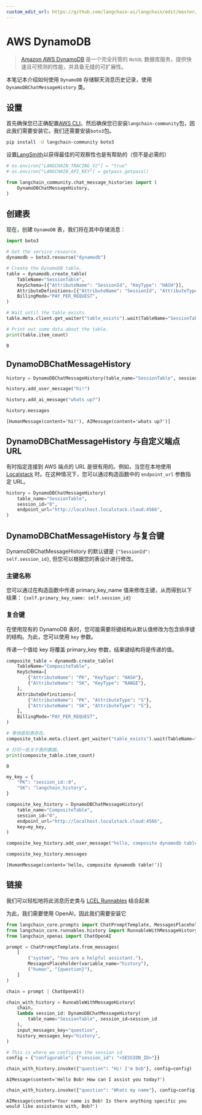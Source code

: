 ```yaml
---
custom_edit_url: https://github.com/langchain-ai/langchain/edit/master/docs/docs/integrations/memory/aws_dynamodb.ipynb
---
```


# AWS DynamoDB

>[Amazon AWS DynamoDB](https://awscli.amazonaws.com/v2/documentation/api/latest/reference/dynamodb/index.html) 是一个完全托管的 `NoSQL` 数据库服务，提供快速且可预测的性能，并具备无缝的可扩展性。

本笔记本介绍如何使用 `DynamoDB` 存储聊天消息历史记录，使用 `DynamoDBChatMessageHistory` 类。

## 设置

首先确保您已正确配置[AWS CLI](https://docs.aws.amazon.com/cli/latest/userguide/cli-chap-configure.html)。然后确保您已安装`langchain-community`包，因此我们需要安装它。我们还需要安装`boto3`包。

```bash
pip install -U langchain-community boto3
```

设置[LangSmith](https://smith.langchain.com/)以获得最佳的可观察性也是有帮助的（但不是必需的）

```python
# os.environ["LANGCHAIN_TRACING_V2"] = "true"
# os.environ["LANGCHAIN_API_KEY"] = getpass.getpass()
```

```python
from langchain_community.chat_message_histories import (
    DynamoDBChatMessageHistory,
)
```

## 创建表

现在，创建 `DynamoDB` 表，我们将在其中存储消息：


```python
import boto3

# Get the service resource.
dynamodb = boto3.resource("dynamodb")

# Create the DynamoDB table.
table = dynamodb.create_table(
    TableName="SessionTable",
    KeySchema=[{"AttributeName": "SessionId", "KeyType": "HASH"}],
    AttributeDefinitions=[{"AttributeName": "SessionId", "AttributeType": "S"}],
    BillingMode="PAY_PER_REQUEST",
)

# Wait until the table exists.
table.meta.client.get_waiter("table_exists").wait(TableName="SessionTable")

# Print out some data about the table.
print(table.item_count)
```
```output
0
```

## DynamoDBChatMessageHistory


```python
history = DynamoDBChatMessageHistory(table_name="SessionTable", session_id="0")

history.add_user_message("hi!")

history.add_ai_message("whats up?")
```


```python
history.messages
```



```output
[HumanMessage(content='hi!'), AIMessage(content='whats up?')]
```

## DynamoDBChatMessageHistory 与自定义端点 URL

有时指定连接到 AWS 端点的 URL 是很有用的。例如，当您在本地使用 [Localstack](https://localstack.cloud/) 时。在这种情况下，您可以通过构造函数中的 `endpoint_url` 参数指定 URL。

```python
history = DynamoDBChatMessageHistory(
    table_name="SessionTable",
    session_id="0",
    endpoint_url="http://localhost.localstack.cloud:4566",
)
```

## DynamoDBChatMessageHistory 与复合键
DynamoDBChatMessageHistory 的默认键是 ```{"SessionId": self.session_id}```, 但您可以根据您的表设计进行修改。

### 主键名称
您可以通过在构造函数中传递 primary_key_name 值来修改主键，从而得到以下结果：
```{self.primary_key_name: self.session_id}```

### 复合键
在使用现有的 DynamoDB 表时，您可能需要将键结构从默认值修改为包含排序键的结构。为此，您可以使用 ```key``` 参数。

传递一个值给 key 将覆盖 primary_key 参数，结果键结构将是传递的值。

```python
composite_table = dynamodb.create_table(
    TableName="CompositeTable",
    KeySchema=[
        {"AttributeName": "PK", "KeyType": "HASH"},
        {"AttributeName": "SK", "KeyType": "RANGE"},
    ],
    AttributeDefinitions=[
        {"AttributeName": "PK", "AttributeType": "S"},
        {"AttributeName": "SK", "AttributeType": "S"},
    ],
    BillingMode="PAY_PER_REQUEST",
)

# 等待直到表存在。
composite_table.meta.client.get_waiter("table_exists").wait(TableName="CompositeTable")

# 打印一些关于表的数据。
print(composite_table.item_count)
```
```output
0
```

```python
my_key = {
    "PK": "session_id::0",
    "SK": "langchain_history",
}

composite_key_history = DynamoDBChatMessageHistory(
    table_name="CompositeTable",
    session_id="0",
    endpoint_url="http://localhost.localstack.cloud:4566",
    key=my_key,
)

composite_key_history.add_user_message("hello, composite dynamodb table!")

composite_key_history.messages
```

```output
[HumanMessage(content='hello, composite dynamodb table!')]
```

## 链接

我们可以轻松地将此消息历史类与 [LCEL Runnables](/docs/how_to/message_history) 结合起来

为此，我们需要使用 OpenAI，因此我们需要安装它


```python
from langchain_core.prompts import ChatPromptTemplate, MessagesPlaceholder
from langchain_core.runnables.history import RunnableWithMessageHistory
from langchain_openai import ChatOpenAI
```


```python
prompt = ChatPromptTemplate.from_messages(
    [
        ("system", "You are a helpful assistant."),
        MessagesPlaceholder(variable_name="history"),
        ("human", "{question}"),
    ]
)

chain = prompt | ChatOpenAI()
```


```python
chain_with_history = RunnableWithMessageHistory(
    chain,
    lambda session_id: DynamoDBChatMessageHistory(
        table_name="SessionTable", session_id=session_id
    ),
    input_messages_key="question",
    history_messages_key="history",
)
```


```python
# This is where we configure the session id
config = {"configurable": {"session_id": "<SESSION_ID>"}}
```


```python
chain_with_history.invoke({"question": "Hi! I'm bob"}, config=config)
```



```output
AIMessage(content='Hello Bob! How can I assist you today?')
```



```python
chain_with_history.invoke({"question": "Whats my name"}, config=config)
```



```output
AIMessage(content='Your name is Bob! Is there anything specific you would like assistance with, Bob?')
```